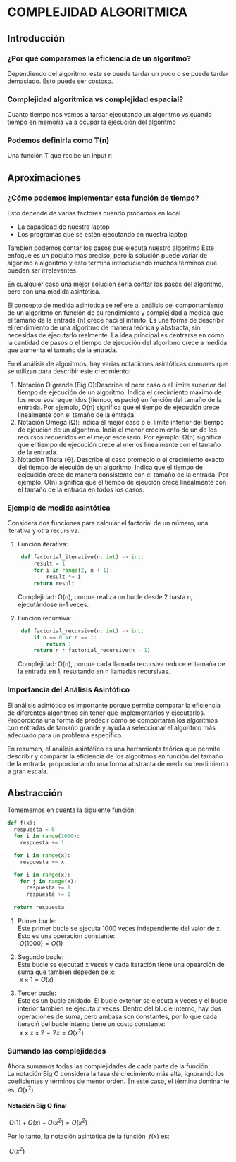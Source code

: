# COMPLEJIDAD ALGORITMICA

## Introducción

### ¿Por qué comparamos la eficiencia de un algoritmo?

  Dependiendo del algoritmo, este se puede tardar un poco o se puede tardar demasiado. Esto puede ser costoso.

### Complejidad algoritmica vs complejidad espacial?

  Cuanto tiempo nos vamos a tardar ejecutando un algoritmo vs cuando tiempo en memoria va a ocupar la ejecución del algoritmo

### Podemos definirla como T(n)

  Una función T que recibe un input n

## Aproximaciones

### ¿Cómo podemos implementar esta función de tiempo?

Esto depende de varias factores cuando probamos en local

- La capacidad de nuestra laptop
- Los programas que se estén ejecutando en nuestra laptop

Tambien podemos contar los pasos que ejecuta nuestro algoritmo
Este enfoque es un poquito más preciso, pero la solución puede variar de algorimo a algoritmo y esto termina introduciendo muchos términos que pueden ser irrelevantes.

En cualquier caso una mejor solución seria contar los pasos del algoritmo, pero con una medida asintótica.

El concepto de medida asintotica se refiere al análisis del comportamiento de un algoritmo en función de su rendimiento y complejidad a medida que el tamaño de la entrada (n) crece haci el infinito. Es una forma de describir el rendimiento de una algoritmo de manera teórica y abstracta, sin necesidas de ejecutarlo realmente. La idea principal es centrarse en cómo la cantidad de pasos o el tiempo de ejecución del algoritmo crece a medida que aumenta el tamaño de la entrada.

En el análisis de algoritmos, hay varias notaciones asintóticas comunes que se utilizan para describir este crecimiento:

1. Notación O grande (Big O):Describe el peor caso o el límite superior del tiempo de ejecución de un algoritmo. Indica el crecimiento máximo de los recursos requeridos (tiempo, espacio) en función del tamaño de la entrada. Por ejemplo, O(n) significa que el tiempo de ejecución crece linealmente con el tamaño de la entrada.
2. Notación Omega (Ω): Indica el mejor caso o el límite inferior del tiempo de ejeución de un algoritmo. India el menor crecimiento de un de los recursos requeridos en el mejor escesario. Por ejemplo: Ω(n) significa que el tiempo de ejecución crece al menos linealmente con el tamaño de la entrada.
3. Notación Theta (Θ). Describe el caso promedio o el crecimiento exacto del tiempo de ejecuión de un algoritmo. Indica que el tiempo de eejcución crece de manera consistente con el tamaño de la entrada. Por ejemplo, Θ(n) significa que el tiempo de ejeución crece linealmente con el tamaño de la entrada en todos los casos.

### Ejemplo de medida asintótica

Considera dos funciones para calcular el factorial de un número, una iterativa y otra recursiva:

1. Función iterativa:

   ```python
    def factorial_iterative(n: int) -> int:
        result = 1
        for i in range(2, n + 1):
            result *= i
        return result
   ```

   Complejidad: O(n), porque realiza un bucle desde 2 hasta n, ejecutándose n-1 veces.

2. Funcion recursiva:

   ```python
    def factorial_recursive(n: int) -> int:
        if n == 0 or n == 1:
            return 1
        return n * factorial_recursive(n - 1)

   ```

   Complejidad: O(n), porque cada llamada recursiva reduce el tamaña de la entrada en 1, resultando en n llamadas recursivas.

### Importancia del Análisis Asintótico

El análisis asintótico es importante porque permite comparar la eficiencia de diferentes algoritmos sin tener que implementarlos y ejecutarlos. Proporciona una forma de predecir cómo se comportarán los algoritmos con entradas de tamaño grande y ayuda a seleccionar el algoritmo más adecuado para un problema específico.

En resumen, el análisis asintótico es una herramienta teórica que permite describir y comparar la eficiencia de los algoritmos en función del tamaño de la entrada, proporcionando una forma abstracta de medir su rendimiento a gran escala.

## Abstracción

Tomememos en cuenta la siguiente función:

```python
def f(x):
  respuesta = 0
  for i in range(1000):
    respuesta += 1

  for i in range(x):
    respuesta += x

  for i in range(x):
    for j in range(x):
      respuesta += 1
      respuesta += 1
  
  return respuesta
```

1. Primer bucle:  
  Este primer bucle se ejecuta 1000 veces independiente del valor de x. Esto es una operación constante:  
  $\ O(1000)=O(1)$  

2. Segundo bucle:  
  Este bucle se ejecutad x veces y cada iteración tiene una opearción de suma que tambień depeden de x:  
  $\ x×1=O(x)$

3. Tercer bucle:  
  Este es un bucle anidado. El bucle exterior se ejecuta 𝑥 veces y el bucle interior también se ejecuta 𝑥 veces. Dentro del blucle interno, hay dos operaciones de suma, pero ambasa son constantes, por lo que cada iteraciń del bucle interno tiene un costo constante:  
  $\ x×x×2 = 2x = O(x^2)$

### Sumando las complejidades

Ahora sumamos todas las complejidades de cada parte de la función:  
La notación Big O considera la tasa de crecimiento más alta, ignorando los coeficientes y términos de menor orden. En este caso, el término dominante es $\ O(x^2)$.  

#### Notación Big O final  

$\ O(1) + O(x) + O(x^2) = O(x^2)$

Por lo tanto, la notación asintótica de la función $\ f(x)$ es:

$\ O(x^2)$
